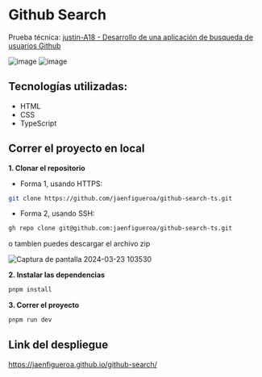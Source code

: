 # Github Search

Prueba técnica: [justin-A18 - Desarrollo de una aplicación de busqueda de usuarios Github](https://github.com/justin-A18/prueba-tecnica?tab=readme-ov-file)

![image](https://github.com/jaenfigueroa/github-search-ts/assets/69079292/05d60a8f-277b-45dd-9b5e-9ced04add1db)
![image](https://github.com/jaenfigueroa/github-search-ts/assets/69079292/83e34aef-0a69-45de-bff2-79c717381ea9)

## Tecnologías utilizadas:

- HTML
- CSS
- TypeScript

## Correr el proyecto en local

**1. Clonar el repositorio**

- Forma 1, usando HTTPS:

```bash
git clone https://github.com/jaenfigueroa/github-search-ts.git
```
- Forma 2, usando SSH:

```bash
gh repo clone git@github.com:jaenfigueroa/github-search-ts.git

```
o tambien puedes descargar el archivo zip

![Captura de pantalla 2024-03-23 103530](https://github.com/jaenfigueroa/github-search-ts/assets/69079292/d336387d-8bb4-4b15-95d8-d291ce4af36f)


**2. Instalar las dependencias**

```bash
pnpm install

```
**3. Correr el proyecto**

```bash
pnpm run dev

```

## Link del despliegue

https://jaenfigueroa.github.io/github-search/
